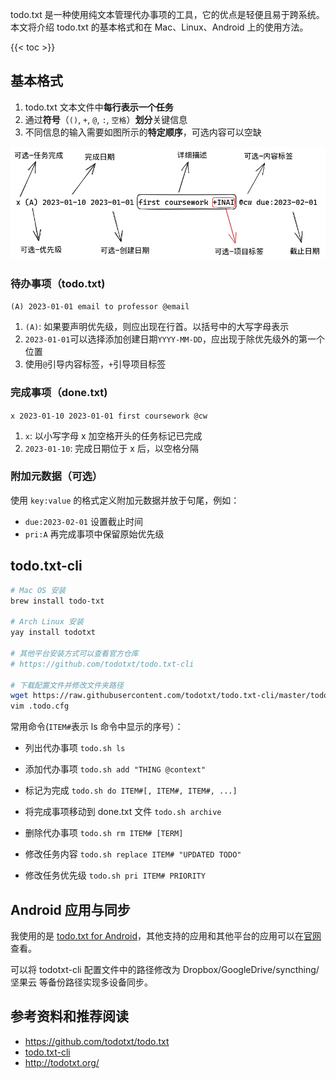 
todo.txt 是一种使用纯文本管理代办事项的工具，它的优点是轻便且易于跨系统。本文将介绍 todo.txt 的基本格式和在 Mac、Linux、Android 上的使用方法。

<!--more-->
{{< toc >}}

## 基本格式

1. todo.txt 文本文件中**每行表示一个任务**
2. 通过**符号**（`()`, `+`, `@`, `:`, `空格`）**划分**关键信息
3. 不同信息的输入需要如图所示的**特定顺序**，可选内容可以空缺

![todo.txt 任务格式](https://github.com/JiagengDing/pictures/blob/main/uPic/todo.png?raw=true)

### 待办事项（todo.txt)

`(A) 2023-01-01 email to professor @email`

1. `(A)`: 如果要声明优先级，则应出现在行首。以括号中的大写字母表示
2. `2023-01-01`可以选择添加创建日期`YYYY-MM-DD`，应出现于除优先级外的第一个位置
3. 使用`@`引导内容标签，`+`引导项目标签

### 完成事项（done.txt)

`x 2023-01-10 2023-01-01 first coursework @cw`

1. `x`: 以小写字母 x 加空格开头的任务标记已完成
2. `2023-01-10`: 完成日期位于 x 后，以空格分隔

### 附加元数据（可选）

使用 `key:value` 的格式定义附加元数据并放于句尾，例如：

- `due:2023-02-01` 设置截止时间
- `pri:A` 再完成事项中保留原始优先级


## todo.txt-cli

```bash
# Mac OS 安装
brew install todo-txt

# Arch Linux 安装
yay install todotxt

# 其他平台安装方式可以查看官方仓库
# https://github.com/todotxt/todo.txt-cli

# 下载配置文件并修改文件夹路径
wget https://raw.githubusercontent.com/todotxt/todo.txt-cli/master/todo.cfg ~/.todo.cfg
vim .todo.cfg
```

常用命令(`ITEM#`表示 ls 命令中显示的序号）：

- 列出代办事项 `todo.sh ls`
- 添加代办事项 `todo.sh add "THING @context"`
- 标记为完成 `todo.sh do ITEM#[, ITEM#, ITEM#, ...]`
- 将完成事项移动到 done.txt 文件 `todo.sh archive`
- 删除代办事项 `todo.sh rm ITEM# [TERM]`

- 修改任务内容 `todo.sh replace ITEM# "UPDATED TODO"`
- 修改任务优先级 `todo.sh pri ITEM# PRIORITY`


## Android 应用与同步

我使用的是 [todo.txt for Android](https://play.google.com/store/apps/details?id=net.c306.ttsuper&utm_source=c306_apps&utm_campaign=c306)，其他支持的应用和其他平台的应用可以在[官网](http://todotxt.org/)查看。

可以将 todotxt-cli 配置文件中的路径修改为 Dropbox/GoogleDrive/syncthing/坚果云 等备份路径实现多设备同步。


## 参考资料和推荐阅读

- https://github.com/todotxt/todo.txt
- [todo.txt-cli](https://github.com/todotxt/todo.txt-cli)
- http://todotxt.org/